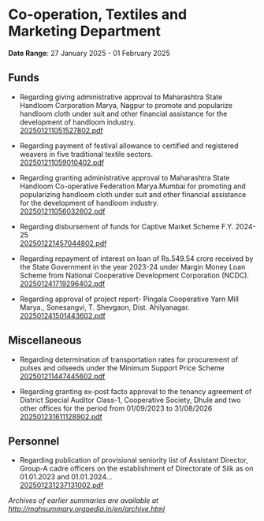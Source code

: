 # Co-operation, Textiles and Marketing Department

**Date Range**: 27 January 2025 - 01 February 2025


## Funds
- Regarding giving administrative approval to Maharashtra State Handloom Corporation Marya, Nagpur to promote and popularize handloom cloth under suit and other financial assistance for the development of handloom industry.\
  [202501211051527802.pdf](https://gr.maharashtra.gov.in/Site/Upload/Government%20Resolutions/English/202501211051527802.pdf)

- Regarding payment of festival allowance to certified and registered weavers in five traditional textile sectors.\
  [202501211059010402.pdf](https://gr.maharashtra.gov.in/Site/Upload/Government%20Resolutions/English/202501211059010402.pdf)

- Regarding granting administrative approval to Maharashtra State Handloom Co-operative Federation Marya.Mumbai for promoting and popularizing handloom cloth under suit and other financial assistance for the development of handloom industry.\
  [202501211056032602.pdf](https://gr.maharashtra.gov.in/Site/Upload/Government%20Resolutions/English/202501211056032602.pdf)

- Regarding disbursement of funds for Captive Market Scheme F.Y. 2024-25\
  [202501221457044802.pdf](https://gr.maharashtra.gov.in/Site/Upload/Government%20Resolutions/English/202501221457044802.pdf)

- Regarding repayment of interest on loan of Rs.549.54 crore received by the State Government in the year 2023-24 under Margin Money Loan Scheme from National Cooperative Development Corporation (NCDC).\
  [202501241719296402.pdf](https://gr.maharashtra.gov.in/Site/Upload/Government%20Resolutions/English/202501241719296402.pdf)

- Regarding approval of project report-  Pingala Cooperative Yarn Mill Marya., Sonesangvi, T. Shevgaon, Dist. Ahilyanagar.\
  [202501241501443602.pdf](https://gr.maharashtra.gov.in/Site/Upload/Government%20Resolutions/English/202501241501443602.pdf)

## Miscellaneous
- Regarding determination of transportation rates for procurement of pulses and oilseeds under the Minimum Support Price Scheme\
  [202501211447445602.pdf](https://gr.maharashtra.gov.in/Site/Upload/Government%20Resolutions/English/202501211447445602.pdf)

- Regarding granting ex-post facto approval to the tenancy agreement of District Special Auditor Class-1, Cooperative Society, Dhule and two other offices for the period from 01/09/2023 to 31/08/2026\
  [202501231611128902.pdf](https://gr.maharashtra.gov.in/Site/Upload/Government%20Resolutions/English/202501231611128902.pdf)

## Personnel
- Regarding publication of provisional seniority list of Assistant Director, Group-A cadre officers on the establishment of Directorate of Silk as on 01.01.2023 and 01.01.2024...\
  [202501231237131002.pdf](https://gr.maharashtra.gov.in/Site/Upload/Government%20Resolutions/English/202501231237131002.pdf)


*Archives of earlier summaries are available at http://mahsummary.orgpedia.in/en/archive.html*